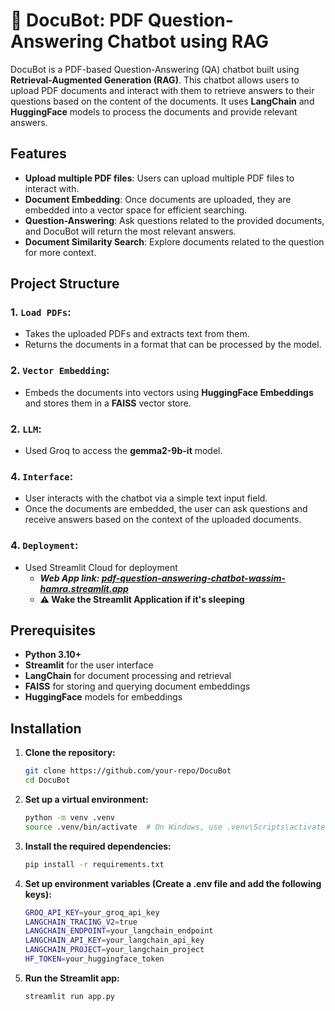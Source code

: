 # 🤖 DocuBot: PDF Question-Answering Chatbot using RAG

DocuBot is a PDF-based Question-Answering (QA) chatbot built using **Retrieval-Augmented Generation (RAG)**. This chatbot allows users to upload PDF documents and interact with them to retrieve answers to their questions based on the content of the documents. It uses **LangChain** and **HuggingFace** models to process the documents and provide relevant answers.

## Features

- **Upload multiple PDF files**: Users can upload multiple PDF files to interact with.
- **Document Embedding**: Once documents are uploaded, they are embedded into a vector space for efficient searching.
- **Question-Answering**: Ask questions related to the provided documents, and DocuBot will return the most relevant answers.
- **Document Similarity Search**: Explore documents related to the question for more context.

## Project Structure

### 1. **`Load PDFs`**: 
   - Takes the uploaded PDFs and extracts text from them.
   - Returns the documents in a format that can be processed by the model.

### 2. **`Vector Embedding`**:
   - Embeds the documents into vectors using **HuggingFace Embeddings** and stores them in a **FAISS** vector store.
### 2. **`LLM`**:
   - Used Groq to access the **gemma2-9b-it** model.
### 4. **`Interface`**:
   - User interacts with the chatbot via a simple text input field.
   - Once the documents are embedded, the user can ask questions and receive answers based on the context of the uploaded documents.
### 4. **`Deployment`**:
   - Used Streamlit Cloud for deployment
      *  ***Web App link: [pdf-question-answering-chatbot-wassim-hamra.streamlit.app](https://pdf-question-answering-chatbot-wassim-hamra.streamlit.app/)***
     * **⚠️ Wake the Streamlit Application if it's sleeping**

## Prerequisites

- **Python 3.10+**
- **Streamlit** for the user interface
- **LangChain** for document processing and retrieval
- **FAISS** for storing and querying document embeddings
- **HuggingFace** models for embeddings

## Installation

1. **Clone the repository:**

   ```bash
   git clone https://github.com/your-repo/DocuBot
   cd DocuBot
2. **Set up a virtual environment:**

   ```bash
   python -m venv .venv
   source .venv/bin/activate  # On Windows, use .venv\Scripts\activate
3. **Install the required dependencies:**

   ```bash
   pip install -r requirements.txt
4. **Set up environment variables (Create a .env file and add the following keys):**

   ```bash
   GROQ_API_KEY=your_groq_api_key
   LANGCHAIN_TRACING_V2=true
   LANGCHAIN_ENDPOINT=your_langchain_endpoint
   LANGCHAIN_API_KEY=your_langchain_api_key
   LANGCHAIN_PROJECT=your_langchain_project
   HF_TOKEN=your_huggingface_token
5. **Run the Streamlit app:**
   ```bash
   streamlit run app.py
